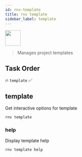 ```yaml
---
id: rnv-template
title: rnv template
sidebar_label: template
---
```


<img src="https://renative.org/img/ic_cli.png" width=50 height=50 />

> Manages project templates

## Task Order

🔥 `template`  ✅

## template

Get interactive options for template

```bash
rnv template
```

### help

Display template help

```bash
rnv template help
```
